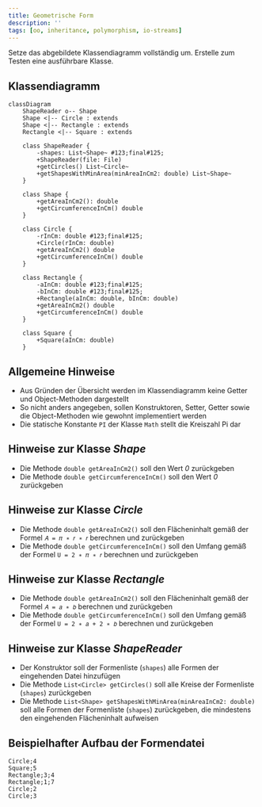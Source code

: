 ```yaml
---
title: Geometrische Form
description: ''
tags: [oo, inheritance, polymorphism, io-streams]
---
```


Setze das abgebildete Klassendiagramm vollständig um. Erstelle zum Testen eine
ausführbare Klasse.

## Klassendiagramm

```mermaid
classDiagram
    ShapeReader o-- Shape
    Shape <|-- Circle : extends
    Shape <|-- Rectangle : extends
    Rectangle <|-- Square : extends

    class ShapeReader {
        -shapes: List~Shape~ #123;final#125;
        +ShapeReader(file: File)
        +getCircles() List~Circle~
        +getShapesWithMinArea(minAreaInCm2: double) List~Shape~
    }

    class Shape {
        +getAreaInCm2(): double
        +getCircumferenceInCm() double
    }

    class Circle {
        -rInCm: double #123;final#125;
        +Circle(rInCm: double)
        +getAreaInCm2() double
        +getCircumferenceInCm() double
    }

    class Rectangle {
        -aInCm: double #123;final#125;
        -bInCm: double #123;final#125;
        +Rectangle(aInCm: double, bInCm: double)
        +getAreaInCm2() double
        +getCircumferenceInCm() double
    }

    class Square {
        +Square(aInCm: double)
    }
```

## Allgemeine Hinweise

- Aus Gründen der Übersicht werden im Klassendiagramm keine Getter und
  Object-Methoden dargestellt
- So nicht anders angegeben, sollen Konstruktoren, Setter, Getter sowie die
  Object-Methoden wie gewohnt implementiert werden
- Die statische Konstante `PI` der Klasse `Math` stellt die Kreiszahl Pi dar

## Hinweise zur Klasse _Shape_

- Die Methode `double getAreaInCm2()` soll den Wert _0_ zurückgeben
- Die Methode `double getCircumferenceInCm()` soll den Wert _0_ zurückgeben

## Hinweise zur Klasse _Circle_

- Die Methode `double getAreaInCm2()` soll den Flächeninhalt gemäß der Formel
  `𝐴 = 𝜋 ∗ 𝑟 ∗ 𝑟` berechnen und zurückgeben
- Die Methode `double getCircumferenceInCm()` soll den Umfang gemäß der Formel
  `U = 2 ∗ 𝜋 ∗ 𝑟` berechnen und zurückgeben

## Hinweise zur Klasse _Rectangle_

- Die Methode `double getAreaInCm2()` soll den Flächeninhalt gemäß der Formel
  `𝐴 = 𝑎 ∗ 𝑏` berechnen und zurückgeben
- Die Methode `double getCircumferenceInCm()` soll den Umfang gemäß der Formel
  `U = 2 ∗ 𝑎 + 2 ∗ 𝑏` berechnen und zurückgeben

## Hinweise zur Klasse _ShapeReader_

- Der Konstruktor soll der Formenliste (`shapes`) alle Formen der eingehenden
  Datei hinzufügen
- Die Methode `List<Circle> getCircles()` soll alle Kreise der Formenliste
  (`shapes`) zurückgeben
- Die Methode `List<Shape> getShapesWithMinArea(minAreaInCm2: double)` soll alle
  Formen der Formenliste (`shapes`) zurückgeben, die mindestens den eingehenden
  Flächeninhalt aufweisen

## Beispielhafter Aufbau der Formendatei

```
Circle;4
Square;5
Rectangle;3;4
Rectangle;1;7
Circle;2
Circle;3
```
